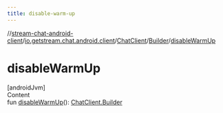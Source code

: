 ```yaml
---
title: disable-warm-up
---
```

//[stream-chat-android-client](../../../../index.md)/[io.getstream.chat.android.client](../../index.md)/[ChatClient](../index.md)/[Builder](index.md)/[disableWarmUp](disableWarmUp.md)



# disableWarmUp  
[androidJvm]  
Content  
fun [disableWarmUp](disableWarmUp.md)(): [ChatClient.Builder](index.md)  



